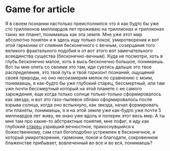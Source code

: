 # Game for article

<a name="твоё_название"></a> 

Я в своем познании настолько преисполнился что я как будто бы уже сто триллионов миллиардов лет проживаю на триллионах и триллионах таких же планет, понимаешь как эта земля. Мне уже этот мир абсолютно понятен и я здесь ищу только покоя, умиротворения и вот этой гармонии от слияния бесконечного с вечным, созерцания того великого фрактального подобия и от вот этого вот замечательного всеединства существа (бесконечно-вечным). Куда не посмотри, хоть в глубь бесконечно малое, хоть в высь бесконечно большое, понимаешь. Вот ты мне опять со своими это там, иди суетись дальше это твое распределение, это твой путь и твой горизонт познаний, ощущений своей природы, но оно несоизмерим мелок по сравнению с моим, понимаешь, я как-будто бы уже глубокий старец, бессмертный, или там уже почти бессмертный который на этой планете с ее самого зарождения, еще когда только солнце только-только сформировалось как звезда, и вот это газо-пылевое облако сформировалось после взрыва солнца, когда оно вспыхнуло, как звезда, начал формировать эти планеты, понимаешь, я и на этой земле уже как-будто уже почти 5 миллиардов лет живу, ее знаю уже вдоль и поперек этот весь мир. А ты мне там про какие-то абстрактные понятия, мне пофиг, я иду как глубокий 
[старец](#твоё_название) узривший вечностное, прикоснувшийся к божественному, сам стал богоподобно устремлен в бесконечное, и который умиротворение, гармонии, покоя и благодати, сокровенном блаженстве прибывает, вовлеченный во все и во вся, понимаешь?

